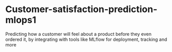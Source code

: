 # Customer-satisfaction-prediction-mlops1
Predicting how a customer will feel about a product before they even ordered it, by integrating with tools like MLflow for deployment, tracking and more
